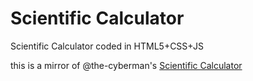 # Scientific Calculator
 Scientific Calculator coded in HTML5+CSS+JS

this is a mirror of @the-cyberman's [Scientific Calculator](https://github.com/the-cyberman/Scientific-Calculator)
